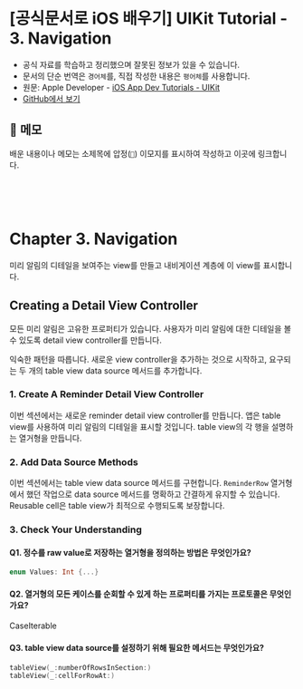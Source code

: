 # [공식문서로 iOS 배우기] UIKit Tutorial - 3. Navigation

- 공식 자료를 학습하고 정리했으며 잘못된 정보가 있을 수 있습니다.
- 문서의 단순 번역은 `경어체`를, 직접 작성한 내용은 `평어체`를 사용합니다.
- 원문: Apple Developer - [iOS App Dev Tutorials - UIKit](https://developer.apple.com/tutorials/app-dev-training)
- [GitHub에서 보기](https://github.com/KyungminLeeDev/learning-with-apple-official-resources)

## 📌 메모

배운 내용이나 메모는 소제목에 압정(`📌`) 이모지를 표시하여 작성하고 이곳에 링크합니다.


<br/><br/><br/>



# Chapter 3. Navigation

미리 알림의 디테일을 보여주는 view를 만들고 내비게이션 계층에 이 view를 표시합니다.

## Creating a Detail View Controller

모든 미리 알림은 고유한 프로퍼티가 있습니다. 사용자가 미리 알림에 대한 디테일을 볼 수 있도록 detail view controller를 만듭니다.  
  
익숙한 패턴을 따릅니다. 새로운 view controller을 추가하는 것으로 시작하고, 요구되는 두 개의 table view data source 메서드를 추가합니다.

### 1. Create A Reminder Detail View Controller

이번 섹션에서는 새로운 reminder detail view controller를 만듭니다. 앱은 table view를 사용하여 미리 알림의 디테일을 표시할 것입니다. table view의 각 행을 설명하는 열거형을 만듭니다.

### 2. Add Data Source Methods

이번 섹션에서는 table view data source 메서드를 구현합니다. `ReminderRow` 열거형에서 했던 작업으로 data source 메서드를 명확하고 간결하게 유지할 수 있습니다. Reusable cell은 table view가 최적으로 수행되도록 보장합니다.

### 3. Check Your Understanding

#### Q1. 정수를 raw value로 저장하는 열거형을 정의하는 방법은 무엇인가요?

~~~swift
enum Values: Int {...}
~~~

#### Q2. 열거형의 모든 케이스를 순회할 수 있게 하는 프로퍼티를 가지는 프로토콜은 무엇인가요?

CaseIterable

#### Q3. table view data source를 설정하기 위해 필요한 메서드는 무엇인가요?

~~~swift
tableView(_:numberOfRowsInSection:)
tableView(_:cellForRowAt:)
~~~
